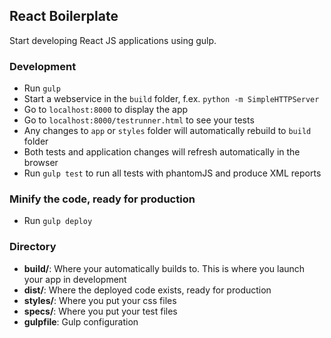 ## React Boilerplate

Start developing React JS applications using gulp.

### Development
* Run `gulp`
* Start a webservice in the `build` folder, f.ex. `python -m SimpleHTTPServer`
* Go to `localhost:8000` to display the app
* Go to `localhost:8000/testrunner.html` to see your tests
* Any changes to `app` or `styles` folder will automatically rebuild to `build` folder
* Both tests and application changes will refresh automatically in the browser
* Run `gulp test` to run all tests with phantomJS and produce XML reports

### Minify the code, ready for production
* Run `gulp deploy`

### Directory
* **build/**: Where your automatically builds to. This is where you launch your app in development
* **dist/**: Where the deployed code exists, ready for production
* **styles/**: Where you put your css files
* **specs/**: Where you put your test files
* **gulpfile**: Gulp configuration